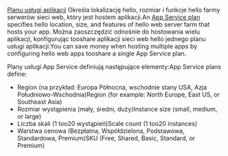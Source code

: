 <span data-ttu-id="366ba-101">[Planu usługi aplikacji](../articles/app-service/azure-web-sites-web-hosting-plans-in-depth-overview.md) Określa lokalizację hello, rozmiar i funkcje hello farmy serwerów sieci web, który jest hostem aplikacji.</span><span class="sxs-lookup"><span data-stu-id="366ba-101">An [App Service plan](../articles/app-service/azure-web-sites-web-hosting-plans-in-depth-overview.md) specifies hello location, size, and features of hello web server farm that hosts your app.</span></span> <span data-ttu-id="366ba-102">Można zaoszczędzić odnośnie do hostowania wielu aplikacji, konfigurując tooshare aplikacji sieci web hello jednego planu usługi aplikacji.</span><span class="sxs-lookup"><span data-stu-id="366ba-102">You can save money when hosting multiple apps by configuring hello web apps tooshare a single App Service plan.</span></span>

<span data-ttu-id="366ba-103">Plany usługi App Service definiują następujące elementy:</span><span class="sxs-lookup"><span data-stu-id="366ba-103">App Service plans define:</span></span>

* <span data-ttu-id="366ba-104">Region (na przykład: Europa Północna, wschodnie stany USA, Azja Południowo-Wschodnia)</span><span class="sxs-lookup"><span data-stu-id="366ba-104">Region (for example: North Europe, East US, or Southeast Asia)</span></span>
* <span data-ttu-id="366ba-105">Rozmiar wystąpienia (mały, średni, duży)</span><span class="sxs-lookup"><span data-stu-id="366ba-105">Instance size (small, medium, or large)</span></span>
* <span data-ttu-id="366ba-106">Liczba skali (1 too20 wystąpień)</span><span class="sxs-lookup"><span data-stu-id="366ba-106">Scale count (1 too20 instances)</span></span>
* <span data-ttu-id="366ba-107">Warstwa cenowa (Bezpłatna, Współdzielona, Podstawowa, Standardowa, Premium)</span><span class="sxs-lookup"><span data-stu-id="366ba-107">SKU (Free, Shared, Basic, Standard, or Premium)</span></span>